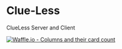 # Clue-Less
ClueLess Server and Client

[![Waffle.io - Columns and their card count](https://badge.waffle.io/bginebaugh/Clue-Less.svg?columns=all)](https://waffle.io/bginebaugh/Clue-Less)
